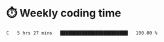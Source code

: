 
# :stopwatch: Weekly coding time
<!--START_SECTION:waka-->

```txt
C   5 hrs 27 mins   █████████████████████████   100.00 %
```

<!--END_SECTION:waka-->


<!-- <p> <img src="https://github-readme-stats.vercel.app/api?username=cozgerest&show_icons=true&hide_border=false" />  </p> -->


